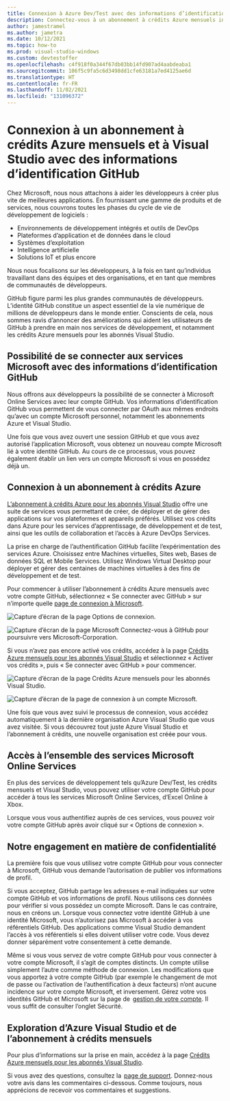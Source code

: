 ```yaml
---
title: Connexion à Azure Dev/Test avec des informations d’identification GitHub
description: Connectez-vous à un abonnement à crédits Azure mensuels individuel avec des informations d’identification GitHub.
author: jamestramel
ms.author: jametra
ms.date: 10/12/2021
ms.topic: how-to
ms.prod: visual-studio-windows
ms.custom: devtestoffer
ms.openlocfilehash: c4f918f0a344f67db03bb14fd907ad4aabdeaba1
ms.sourcegitcommit: 106f5c9fa5c6d3498dd1cfe63181a7ed4125ae6d
ms.translationtype: HT
ms.contentlocale: fr-FR
ms.lasthandoff: 11/02/2021
ms.locfileid: "131096372"
---
```

# <a name="sign-into-your-monthly-azure-credit-subscription-and-visual-studio-using-your-github-credentials"></a>Connexion à un abonnement à crédits Azure mensuels et à Visual Studio avec des informations d’identification GitHub 

Chez Microsoft, nous nous attachons à aider les développeurs à créer plus vite de meilleures applications. En fournissant une gamme de produits et de services, nous couvrons toutes les phases du cycle de vie de développement de logiciels :

- Environnements de développement intégrés et outils de DevOps
- Plateformes d’application et de données dans le cloud
- Systèmes d’exploitation
- Intelligence artificielle
- Solutions IoT et plus encore  

Nous nous focalisons sur les développeurs, à la fois en tant qu’individus travaillant dans des équipes et des organisations, et en tant que membres de communautés de développeurs.  

GitHub figure parmi les plus grandes communautés de développeurs. L’identité GitHub constitue un aspect essentiel de la vie numérique de millions de développeurs dans le monde entier. Conscients de cela, nous sommes ravis d’annoncer des améliorations qui aident les utilisateurs de GitHub à prendre en main nos services de développement, et notamment les crédits Azure mensuels pour les abonnés Visual Studio.  

## <a name="your-github-credentials-can-now-log-you-in-to-microsoft-services"></a>Possibilité de se connecter aux services Microsoft avec des informations d’identification GitHub  

Nous offrons aux développeurs la possibilité de se connecter à Microsoft Online Services avec leur compte GitHub. Vos informations d’identification GitHub vous permettent de vous connecter par OAuth aux mêmes endroits qu’avec un compte Microsoft personnel, notamment les abonnements Azure et Visual Studio.  

Une fois que vous avez ouvert une session GitHub et que vous avez autorisé l’application Microsoft, vous obtenez un nouveau compte Microsoft lié à votre identité GitHub. Au cours de ce processus, vous pouvez également établir un lien vers un compte Microsoft si vous en possédez déjà un.  

## <a name="sign-in-to-azure-credit-subscription"></a>Connexion à un abonnement à crédits Azure  

[L’abonnement à crédits Azure pour les abonnés Visual Studio](https://azure.microsoft.com/pricing/member-offers/credit-for-visual-studio-subscribers) offre une suite de services vous permettant de créer, de déployer et de gérer des applications sur vos plateformes et appareils préférés. Utilisez vos crédits dans Azure pour les services d’apprentissage, de développement et de test, ainsi que les outils de collaboration et l’accès à Azure DevOps Services.  

La prise en charge de l’authentification GitHub facilite l’expérimentation des services Azure. Choisissez entre Machines virtuelles, Sites web, Bases de données SQL et Mobile Services. Utilisez Windows Virtual Desktop pour déployer et gérer des centaines de machines virtuelles à des fins de développement et de test.  

Pour commencer à utiliser l’abonnement à crédits Azure mensuels avec votre compte GitHub, sélectionnez « Se connecter avec GitHub » sur n’importe quelle [page de connexion à Microsoft](https://login.microsoftonline.com).  

![Capture d’écran de la page Options de connexion.](media/how-to-sign-into-azure-with-github/sign-in.png "Page Options de connexion.")  

![Capture d’écran de la page Microsoft Connectez-vous à GitHub pour poursuivre vers Microsoft-Corporation.](media/how-to-sign-into-azure-with-github/microsoft-sign-in.png "Connectez-vous à GitHub pour poursuivre vers Microsoft-Corporation.")  

Si vous n’avez pas encore activé vos crédits, accédez à la page [Crédits Azure mensuels pour les abonnés Visual Studio](https://azure.microsoft.com/pricing/member-offers/credit-for-visual-studio-subscribers) et sélectionnez « Activer vos crédits », puis « Se connecter avec GitHub » pour commencer.  

![Capture d’écran de la page Crédits Azure mensuels pour les abonnés Visual Studio.](media/how-to-sign-into-azure-with-github/activate-credits.png "Activez vos crédits.")  

![Capture d’écran de la page de connexion à un compte Microsoft.](media/how-to-sign-into-azure-with-github/sign-in-with-github.png "Connectez-vous par adresse e-mail, téléphone ou Skype.")  

Une fois que vous avez suivi le processus de connexion, vous accédez automatiquement à la dernière organisation Azure Visual Studio que vous avez visitée. Si vous découvrez tout juste Azure Visual Studio et l’abonnement à crédits, une nouvelle organisation est créée pour vous.  

## <a name="access-all-of-microsoft-online-services"></a>Accès à l’ensemble des services Microsoft Online Services  

En plus des services de développement tels qu’Azure Dev/Test, les crédits mensuels et Visual Studio, vous pouvez utiliser votre compte GitHub pour accéder à tous les services Microsoft Online Services, d’Excel Online à Xbox.  

Lorsque vous vous authentifiez auprès de ces services, vous pouvez voir votre compte GitHub après avoir cliqué sur « Options de connexion ».  

## <a name="our-commitment-to-your-privacy"></a>Notre engagement en matière de confidentialité  

La première fois que vous utilisez votre compte GitHub pour vous connecter à Microsoft, GitHub vous demande l’autorisation de publier vos informations de profil.  

Si vous acceptez, GitHub partage les adresses e-mail indiquées sur votre compte GitHub et vos informations de profil. Nous utilisons ces données pour vérifier si vous possédez un compte Microsoft. Dans le cas contraire, nous en créons un. Lorsque vous connectez votre identité GitHub à une identité Microsoft, vous n’autorisez pas Microsoft à accéder à vos référentiels GitHub. Des applications comme Visual Studio demandent l’accès à vos référentiels si elles doivent utiliser votre code. Vous devez donner séparément votre consentement à cette demande.  

Même si vous vous servez de votre compte GitHub pour vous connecter à votre compte Microsoft, il s’agit de comptes distincts. Un compte utilise simplement l’autre comme méthode de connexion. Les modifications que vous apportez à votre compte GitHub (par exemple le changement de mot de passe ou l’activation de l’authentification à deux facteurs) n’ont aucune incidence sur votre compte Microsoft, et inversement. Gérez votre vos identités GitHub et Microsoft sur la page de  [gestion de votre compte](https://account.live.com/proofs/manage/). Il vous suffit de consulter l’onglet Sécurité.  

## <a name="start-exploring-azure-visual-studio-and-monthly-credit-subscription-now"></a>Exploration d’Azure Visual Studio et de l’abonnement à crédits mensuels  

Pour plus d’informations sur la prise en main, accédez à la page [Crédits Azure mensuels pour les abonnés Visual Studio](https://azure.microsoft.com/pricing/member-offers/credit-for-visual-studio-subscribers/).  

Si vous avez des questions, consultez la  [page de support](https://support.microsoft.com/help/4501231/microsoft-account-link-your-github-account). Donnez-nous votre avis dans les commentaires ci-dessous. Comme toujours, nous apprécions de recevoir vos commentaires et suggestions.  
